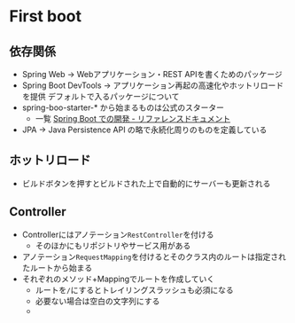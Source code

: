 # First boot

## 依存関係
- Spring Web → Webアプリケーション・REST APIを書くためのパッケージ
- Spring Boot DevTools → アプリケーション再起の高速化やホットリロードを提供
デフォルトで入るパッケージについて
- spring-boo-starter-* から始まるものは公式のスターター
  - 一覧 [Spring Boot での開発 - リファレンスドキュメント](https://spring.pleiades.io/spring-boot/docs/current/reference/html/using.html#using.build-systems.starters)
- JPA → Java Persistence API の略で永続化周りのものを定義している

## ホットリロード
- ビルドボタンを押すとビルドされた上で自動的にサーバーも更新される

## Controller
- Controllerにはアノテーション`RestController`を付ける
  - そのほかにもリポジトリやサービス用がある
- アノテーション`RequestMapping`を付けるとそのクラス内のルートは指定されたルートから始まる
- それぞれのメソッド+Mappingでルートを作成していく
  - ルートを`/`にするとトレイリングスラッシュも必須になる
  - 必要ない場合は空白の文字列にする
  - 
